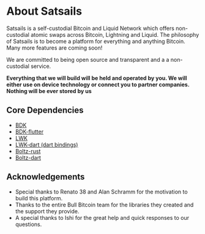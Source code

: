# About Satsails

Satsails is a self-custodial Bitcoin and Liquid Network which offers non-custodial atomic swaps across Bitcoin, Lightning and Liquid. The philosophy of Satsails is to become a platform for everything and anything Bitcoin. Many more features are coming soon!

We are committed to being open source and transparent and a a non-custodial service.

**Everything that we will build will be held and operated by you. We will either use on device technology or connect you to partner companies. Nothing will be ever stored by us**

## Core Dependencies

- [BDK](https://github.com/bitcoindevkit/bdk)
- [BDK-flutter](https://github.com/LtbLightning/bdk-flutter)
- [LWK](https://github.com/Blockstream/lwk)
- [LWK-dart (dart bindings)](https://github.com/SatoshiPortal/lwk-dart)
- [Boltz-rust](https://github.com/SatoshiPortal/boltz-rust)
- [Boltz-dart](https://github.com/SatoshiPortal/boltz-dart)

## Acknowledgements

 - Special thanks to Renato 38 and Alan Schramm for the motivation to build this platform. 
 - Thanks to the entire Bull Bitcoin team for the libraries they created and the support they provide.
-  A special thanks to Ishi for the great help and quick responses to our questions.